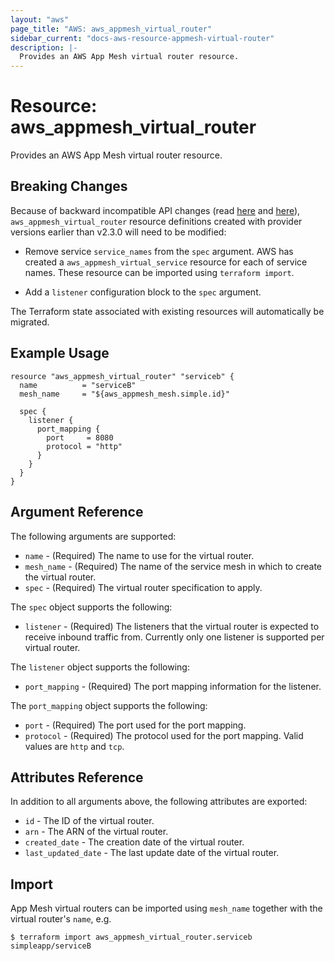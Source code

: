 ```yaml
---
layout: "aws"
page_title: "AWS: aws_appmesh_virtual_router"
sidebar_current: "docs-aws-resource-appmesh-virtual-router"
description: |-
  Provides an AWS App Mesh virtual router resource.
---
```


# Resource: aws_appmesh_virtual_router

Provides an AWS App Mesh virtual router resource.

## Breaking Changes

Because of backward incompatible API changes (read [here](https://github.com/awslabs/aws-app-mesh-examples/issues/92) and [here](https://github.com/awslabs/aws-app-mesh-examples/issues/94)), `aws_appmesh_virtual_router` resource definitions created with provider versions earlier than v2.3.0 will need to be modified:

* Remove service `service_names` from the `spec` argument.
AWS has created a `aws_appmesh_virtual_service` resource for each of service names.
These resource can be imported using `terraform import`.

* Add a `listener` configuration block to the `spec` argument.

The Terraform state associated with existing resources will automatically be migrated.

## Example Usage

```hcl
resource "aws_appmesh_virtual_router" "serviceb" {
  name          = "serviceB"
  mesh_name     = "${aws_appmesh_mesh.simple.id}"

  spec {
    listener {
      port_mapping {
        port     = 8080
        protocol = "http"
      }
    }
  }
}
```

## Argument Reference

The following arguments are supported:

* `name` - (Required) The name to use for the virtual router.
* `mesh_name` - (Required) The name of the service mesh in which to create the virtual router.
* `spec` - (Required) The virtual router specification to apply.

The `spec` object supports the following:

* `listener` - (Required) The listeners that the virtual router is expected to receive inbound traffic from.
Currently only one listener is supported per virtual router.

The `listener` object supports the following:

* `port_mapping` - (Required) The port mapping information for the listener.

The `port_mapping` object supports the following:

* `port` - (Required) The port used for the port mapping.
* `protocol` - (Required) The protocol used for the port mapping. Valid values are `http` and `tcp`.

## Attributes Reference

In addition to all arguments above, the following attributes are exported:

* `id` - The ID of the virtual router.
* `arn` - The ARN of the virtual router.
* `created_date` - The creation date of the virtual router.
* `last_updated_date` - The last update date of the virtual router.

## Import

App Mesh virtual routers can be imported using `mesh_name` together with the virtual router's `name`,
e.g.

```
$ terraform import aws_appmesh_virtual_router.serviceb simpleapp/serviceB
```
